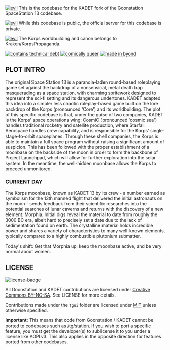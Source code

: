 [![evil](https://img.shields.io/badge/%E2%88%8D%E2%A7%BD%E2%A7%BC%E2%88%8A-black?style=flat)](#) This is the codebase for the KADET fork of the Goonstation SpaceStation 13 codebase.

[![evil](https://img.shields.io/badge/%E2%88%8D%E2%A7%BD%E2%A7%BC%E2%88%8A-black?style=flat)](#) While this codebase is public, the official server for this codebase is private.

[![evil](https://img.shields.io/badge/%E2%88%8D%E2%A7%BD%E2%A7%BC%E2%88%8A-black?style=flat)](#) The Korps worldbuilding and canon belongs to Kraken/KorpsPropaganda.

[![contains technical debt](https://shields.io/badge/contains-technical%20debt-blue?style=for-the-badge)](#)
[![comically queer](https://img.shields.io/badge/comically_queer-ff50c5?style=for-the-badge)](#)
[![made in byond](https://github.com/goonstation/goonstation/assets/4741640/041eb7c6-4bfa-443a-a615-5e1e0bfa3c11)](#)


## PLOT INTRO 
The original Space Station 13 is a paranoia-laden round-based roleplaying game set against the backdrop of a nonsensical, metal death trap masquerading as a space station, with charming spritework designed to represent the sci-fi setting and its dangerous undertones. KADET adapted this idea into a simpler less chaotic roleplay-based game built on the lore backdrop of the Korps (pronounced 'Core') and its worldbuilding. The plot of this specific codebase is that, under the guise of two companies, KADET is the Korps' space operations wing: CosmiC (pronounced 'cosmic sea') handles traditional rocketry and satellite production, where Starfall Aerospace handles crew capability, and is responsible for the Korps' single-stage-to-orbit spaceplanes. Through these shell companies, the Korps is able to maintain a full space program without raising a significant amount of suspicion. This has been followed with the proper establishment of a moonbase on the backside of the moon in order to form the backbone of Project Launchpad, which will allow for further exploration into the solar system. In the meantime, the well-hidden moonbase allows the Korps to proceed unmonitored.

### CURRENT DAY
The Korps moonbase, known as KADET 13 by its crew - a number earned as symbolism for the 13th manned flight that delivered the initial astronauts on the moon - sends feedback from their scientific researches into the potential searches of lunar caverns and returns with the discovery of a new element: Morphia. Initial digs reveal the material to date from roughly the 3000 BC era, albeit hard to precisely set a date due to the lack of sedimentation found on earth. The crystalline material holds incredible power and shares a variety of characteristics to many well-known elements, typically compared to a highly combustible plutonium submatter.

Today's shift: Get that Morphia up, keep the moonbase active, and be very normal about women.

## LICENSE
[![license-badge](https://shields.io/badge/license-CC--BY--NC--SA-lightgrey?style=for-the-badge)](https://creativecommons.org/licenses/by-nc-sa/3.0/)

All Goonstation and KADET contributions are licensed under [Creative Commons BY-NC-SA](https://creativecommons.org/licenses/by-nc-sa/3.0/). See LICENSE for more details.

Contributions made under the `tgui` folder are licensed under [MIT](https://choosealicense.com/licenses/mit/) unless otherwise specified.

**Important:** This means that code from Goonstation / KADET cannot be ported to codebases such as /tg/station. If you wish to port a specific feature, you must get the developer(s) to sublicense it to you under a license like AGPLv3. This also applies in the opposite direction for features ported from other codebases.
